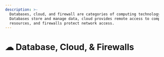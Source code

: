 ```yaml
---
description: >-
  Databases, cloud, and firewall are categories of computing technology.
  Databases store and manage data, cloud provides remote access to computing
  resources, and firewalls protect network access.
---
```


# ☁ Database, Cloud, & Firewalls

